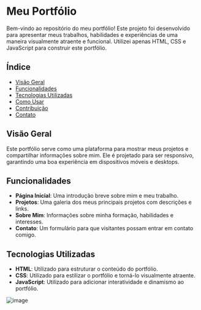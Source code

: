 # Meu Portfólio

Bem-vindo ao repositório do meu portfólio! Este projeto foi desenvolvido para apresentar meus trabalhos, habilidades e experiências de uma maneira visualmente atraente e funcional. Utilizei apenas HTML, CSS e JavaScript para construir este portfólio.

## Índice

- [Visão Geral](#visão-geral)
- [Funcionalidades](#funcionalidades)
- [Tecnologias Utilizadas](#tecnologias-utilizadas)
- [Como Usar](#como-usar)
- [Contribuição](#contribuição)
- [Contato](#contato)

## Visão Geral

Este portfólio serve como uma plataforma para mostrar meus projetos e compartilhar informações sobre mim. Ele é projetado para ser responsivo, garantindo uma boa experiência em dispositivos móveis e desktops.

## Funcionalidades

- **Página Inicial**: Uma introdução breve sobre mim e meu trabalho.
- **Projetos**: Uma galeria dos meus principais projetos com descrições e links.
- **Sobre Mim**: Informações sobre minha formação, habilidades e interesses.
- **Contato**: Um formulário para que visitantes possam entrar em contato comigo.

## Tecnologias Utilizadas

- **HTML**: Utilizado para estruturar o conteúdo do portfólio.
- **CSS**: Utilizado para estilizar o portfólio e torná-lo visualmente atraente.
- **JavaScript**: Utilizado para adicionar interatividade e dinamismo ao portfólio.


![image](https://github.com/ClaudioMatheusDev/PORTFOLIO-Claudio-Matheus/assets/165329797/8e146f6c-05f5-481e-911e-5787ad77074e)


